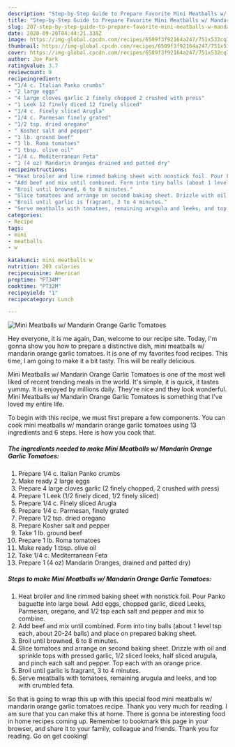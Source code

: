 ```yaml
---
description: "Step-by-Step Guide to Prepare Favorite Mini Meatballs w/ Mandarin Orange Garlic Tomatoes"
title: "Step-by-Step Guide to Prepare Favorite Mini Meatballs w/ Mandarin Orange Garlic Tomatoes"
slug: 207-step-by-step-guide-to-prepare-favorite-mini-meatballs-w-mandarin-orange-garlic-tomatoes
date: 2020-09-20T04:44:21.338Z
image: https://img-global.cpcdn.com/recipes/6509f3f92164a247/751x532cq70/mini-meatballs-w-mandarin-orange-garlic-tomatoes-recipe-main-photo.jpg
thumbnail: https://img-global.cpcdn.com/recipes/6509f3f92164a247/751x532cq70/mini-meatballs-w-mandarin-orange-garlic-tomatoes-recipe-main-photo.jpg
cover: https://img-global.cpcdn.com/recipes/6509f3f92164a247/751x532cq70/mini-meatballs-w-mandarin-orange-garlic-tomatoes-recipe-main-photo.jpg
author: Joe Park
ratingvalue: 3.7
reviewcount: 9
recipeingredient:
- "1/4 c. Italian Panko crumbs"
- "2 large eggs"
- "4 large cloves garlic 2 finely chopped 2 crushed with press"
- "1 Leek 12 finely diced 12 finely sliced"
- "1/4 c. Finely sliced Arugla"
- "1/4 c. Parmesan finely grated"
- "1/2 tsp. dried oregano"
- " Kosher salt and pepper"
- "1 lb. ground beef"
- "1 lb. Roma tomatoes"
- "1 tbsp. olive oil"
- "1/4 c. Mediterranean Feta"
- "1 (4 oz) Mandarin Oranges drained and patted dry"
recipeinstructions:
- "Heat broiler and line rimmed baking sheet with nonstick foil. Pour Panko baguette into large bowl. Add eggs, chopped garlic, diced Leeks, Parmesan, oregano, and 1/2 tsp each salt and pepper and mix to combine."
- "Add beef and mix until combined. Form into tiny balls (about 1 level tsp each, about 20-24 balls) and place on prepared baking sheet."
- "Broil until browned, 6 to 8 minutes."
- "Slice tomatoes and arrange on second baking sheet. Drizzle with oil and sprinkle tops with pressed garlic, 1/2 sliced leeks, half sliced arugula, and pinch each salt and pepper. Top each with an orange price."
- "Broil until garlic is fragrant, 3 to 4 minutes."
- "Serve meatballs with tomatoes, remaining arugula and leeks, and top with crumbled feta."
categories:
- Recipe
tags:
- mini
- meatballs
- w

katakunci: mini meatballs w 
nutrition: 203 calories
recipecuisine: American
preptime: "PT34M"
cooktime: "PT32M"
recipeyield: "1"
recipecategory: Lunch

---
```



![Mini Meatballs w/ Mandarin Orange Garlic Tomatoes](https://img-global.cpcdn.com/recipes/6509f3f92164a247/751x532cq70/mini-meatballs-w-mandarin-orange-garlic-tomatoes-recipe-main-photo.jpg)

Hey everyone, it is me again, Dan, welcome to our recipe site. Today, I'm gonna show you how to prepare a distinctive dish, mini meatballs w/ mandarin orange garlic tomatoes. It is one of my favorites food recipes. This time, I am going to make it a bit tasty. This will be really delicious.

Mini Meatballs w/ Mandarin Orange Garlic Tomatoes is one of the most well liked of recent trending meals in the world. It's simple, it is quick, it tastes yummy. It is enjoyed by millions daily. They're nice and they look wonderful. Mini Meatballs w/ Mandarin Orange Garlic Tomatoes is something that I've loved my entire life.




To begin with this recipe, we must first prepare a few components. You can cook mini meatballs w/ mandarin orange garlic tomatoes using 13 ingredients and 6 steps. Here is how you cook that.

<!--inarticleads1-->

##### The ingredients needed to make Mini Meatballs w/ Mandarin Orange Garlic Tomatoes:

1. Prepare 1/4 c. Italian Panko crumbs
1. Make ready 2 large eggs
1. Prepare 4 large cloves garlic (2 finely chopped, 2 crushed with press)
1. Prepare 1 Leek (1/2 finely diced, 1/2 finely sliced)
1. Prepare 1/4 c. Finely sliced Arugla
1. Prepare 1/4 c. Parmesan, finely grated
1. Prepare 1/2 tsp. dried oregano
1. Prepare  Kosher salt and pepper
1. Take 1 lb. ground beef
1. Prepare 1 lb. Roma tomatoes
1. Make ready 1 tbsp. olive oil
1. Take 1/4 c. Mediterranean Feta
1. Prepare 1 (4 oz) Mandarin Oranges, drained and patted dry)




<!--inarticleads2-->

##### Steps to make Mini Meatballs w/ Mandarin Orange Garlic Tomatoes:

1. Heat broiler and line rimmed baking sheet with nonstick foil. Pour Panko baguette into large bowl. Add eggs, chopped garlic, diced Leeks, Parmesan, oregano, and 1/2 tsp each salt and pepper and mix to combine.
1. Add beef and mix until combined. Form into tiny balls (about 1 level tsp each, about 20-24 balls) and place on prepared baking sheet.
1. Broil until browned, 6 to 8 minutes.
1. Slice tomatoes and arrange on second baking sheet. Drizzle with oil and sprinkle tops with pressed garlic, 1/2 sliced leeks, half sliced arugula, and pinch each salt and pepper. Top each with an orange price.
1. Broil until garlic is fragrant, 3 to 4 minutes.
1. Serve meatballs with tomatoes, remaining arugula and leeks, and top with crumbled feta.




So that is going to wrap this up with this special food mini meatballs w/ mandarin orange garlic tomatoes recipe. Thank you very much for reading. I am sure that you can make this at home. There is gonna be interesting food in home recipes coming up. Remember to bookmark this page in your browser, and share it to your family, colleague and friends. Thank you for reading. Go on get cooking!
